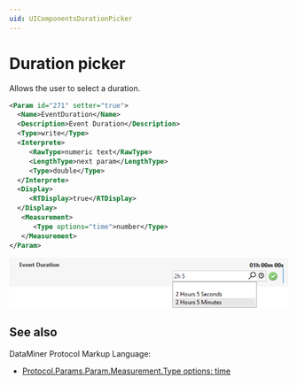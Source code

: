 ```yaml
---
uid: UIComponentsDurationPicker
---
```


# Duration picker

Allows the user to select a duration.

```xml
<Param id="271" setter="true">
  <Name>EventDuration</Name>
  <Description>Event Duration</Description>
  <Type>write</Type>
  <Interprete>
     <RawType>numeric text</RawType>
     <LengthType>next param</LengthType>
     <Type>double</Type>
  </Interprete>
  <Display>
     <RTDisplay>true</RTDisplay>
  </Display>
   <Measurement>
      <Type options="time">number</Type>
   </Measurement>
</Param>
```

![alt text](../../images/uidurationpicker.png "DataMiner Cube duration picker")

## See also

DataMiner Protocol Markup Language:

- [Protocol.Params.Param.Measurement.Type options: time](xref:MeasurementTypeOptionsOverview#options-for-measurement-type-number)
